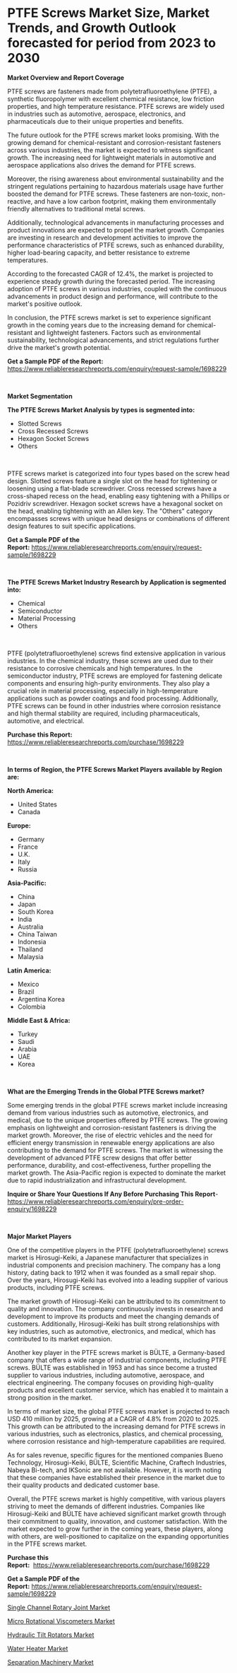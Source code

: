 <p><h1>PTFE Screws Market Size, Market Trends, and Growth Outlook forecasted for period from 2023 to 2030</h1></p><p><strong>Market Overview and Report Coverage</strong></p>
<p><p>PTFE screws are fasteners made from polytetrafluoroethylene (PTFE), a synthetic fluoropolymer with excellent chemical resistance, low friction properties, and high temperature resistance. PTFE screws are widely used in industries such as automotive, aerospace, electronics, and pharmaceuticals due to their unique properties and benefits.</p><p>The future outlook for the PTFE screws market looks promising. With the growing demand for chemical-resistant and corrosion-resistant fasteners across various industries, the market is expected to witness significant growth. The increasing need for lightweight materials in automotive and aerospace applications also drives the demand for PTFE screws.</p><p>Moreover, the rising awareness about environmental sustainability and the stringent regulations pertaining to hazardous materials usage have further boosted the demand for PTFE screws. These fasteners are non-toxic, non-reactive, and have a low carbon footprint, making them environmentally friendly alternatives to traditional metal screws.</p><p>Additionally, technological advancements in manufacturing processes and product innovations are expected to propel the market growth. Companies are investing in research and development activities to improve the performance characteristics of PTFE screws, such as enhanced durability, higher load-bearing capacity, and better resistance to extreme temperatures.</p><p>According to the forecasted CAGR of 12.4%, the market is projected to experience steady growth during the forecasted period. The increasing adoption of PTFE screws in various industries, coupled with the continuous advancements in product design and performance, will contribute to the market's positive outlook.</p><p>In conclusion, the PTFE screws market is set to experience significant growth in the coming years due to the increasing demand for chemical-resistant and lightweight fasteners. Factors such as environmental sustainability, technological advancements, and strict regulations further drive the market's growth potential.</p></p>
<p><strong>Get a Sample PDF of the Report:</strong> <a href="https://www.reliableresearchreports.com/enquiry/request-sample/1698229">https://www.reliableresearchreports.com/enquiry/request-sample/1698229</a></p>
<p>&nbsp;</p>
<p><strong>Market Segmentation</strong></p>
<p><strong>The PTFE Screws Market Analysis by types is segmented into:</strong></p>
<p><ul><li>Slotted Screws</li><li>Cross Recessed Screws</li><li>Hexagon Socket Screws</li><li>Others</li></ul></p>
<p>&nbsp;</p>
<p><p>PTFE screws market is categorized into four types based on the screw head design. Slotted screws feature a single slot on the head for tightening or loosening using a flat-blade screwdriver. Cross recessed screws have a cross-shaped recess on the head, enabling easy tightening with a Phillips or Pozidriv screwdriver. Hexagon socket screws have a hexagonal socket on the head, enabling tightening with an Allen key. The "Others" category encompasses screws with unique head designs or combinations of different design features to suit specific applications.</p></p>
<p><strong>Get a Sample PDF of the Report:</strong>&nbsp;<a href="https://www.reliableresearchreports.com/enquiry/request-sample/1698229">https://www.reliableresearchreports.com/enquiry/request-sample/1698229</a></p>
<p>&nbsp;</p>
<p><strong>The PTFE Screws Market Industry Research by Application is segmented into:</strong></p>
<p><ul><li>Chemical</li><li>Semiconductor</li><li>Material Processing</li><li>Others</li></ul></p>
<p>&nbsp;</p>
<p><p>PTFE (polytetrafluoroethylene) screws find extensive application in various industries. In the chemical industry, these screws are used due to their resistance to corrosive chemicals and high temperatures. In the semiconductor industry, PTFE screws are employed for fastening delicate components and ensuring high-purity environments. They also play a crucial role in material processing, especially in high-temperature applications such as powder coatings and food processing. Additionally, PTFE screws can be found in other industries where corrosion resistance and high thermal stability are required, including pharmaceuticals, automotive, and electrical.</p></p>
<p><strong>Purchase this Report:</strong>&nbsp; <a href="https://www.reliableresearchreports.com/purchase/1698229">https://www.reliableresearchreports.com/purchase/1698229</a></p>
<p>&nbsp;</p>
<p><strong>In terms of Region, the PTFE Screws Market Players available by Region are:</strong></p>
<p>
    <p> <strong> North America: </strong>
        <ul>
            <li>United States</li>
            <li>Canada</li>
        </ul>
        </p> 
    <p> <strong> Europe: </strong>
        <ul>
            <li>Germany</li>
            <li>France</li>
            <li>U.K.</li>
            <li>Italy</li>
            <li>Russia</li>
        </ul>
        </p> 
    <p> <strong> Asia-Pacific: </strong>
        <ul>
            <li>China</li>
            <li>Japan</li>
            <li>South Korea</li>
            <li>India</li>
            <li>Australia</li>
            <li>China Taiwan</li>
            <li>Indonesia</li>
            <li>Thailand</li>
            <li>Malaysia</li>
        </ul>
        </p> 
    <p> <strong> Latin America: </strong>
        <ul>
            <li>Mexico</li>
            <li>Brazil</li>
            <li>Argentina Korea</li>
            <li>Colombia</li>
        </ul>
        </p> 
    <p> <strong> Middle East & Africa: </strong>
        <ul>
            <li>Turkey</li>
            <li>Saudi</li>
            <li>Arabia</li>
            <li>UAE</li>
            <li>Korea</li>
        </ul>
    </p>
    </p>
<p>&nbsp;</p>
<p><strong>What are the Emerging Trends in the Global PTFE Screws market?</strong></p>
<p><p>Some emerging trends in the global PTFE screws market include increasing demand from various industries such as automotive, electronics, and medical, due to the unique properties offered by PTFE screws. The growing emphasis on lightweight and corrosion-resistant fasteners is driving the market growth. Moreover, the rise of electric vehicles and the need for efficient energy transmission in renewable energy applications are also contributing to the demand for PTFE screws. The market is witnessing the development of advanced PTFE screw designs that offer better performance, durability, and cost-effectiveness, further propelling the market growth. The Asia-Pacific region is expected to dominate the market due to rapid industrialization and infrastructural development.</p></p>
<p><strong>Inquire or Share Your Questions If Any Before Purchasing This Report</strong>- <a href="https://www.reliableresearchreports.com/enquiry/pre-order-enquiry/1698229">https://www.reliableresearchreports.com/enquiry/pre-order-enquiry/1698229</a></p>
<p>&nbsp;</p>
<p><strong>Major Market Players</strong></p>
<p><p>One of the competitive players in the PTFE (polytetrafluoroethylene) screws market is Hirosugi-Keiki, a Japanese manufacturer that specializes in industrial components and precision machinery. The company has a long history, dating back to 1912 when it was founded as a small repair shop. Over the years, Hirosugi-Keiki has evolved into a leading supplier of various products, including PTFE screws.</p><p>The market growth of Hirosugi-Keiki can be attributed to its commitment to quality and innovation. The company continuously invests in research and development to improve its products and meet the changing demands of customers. Additionally, Hirosugi-Keiki has built strong relationships with key industries, such as automotive, electronics, and medical, which has contributed to its market expansion.</p><p>Another key player in the PTFE screws market is BÜLTE, a Germany-based company that offers a wide range of industrial components, including PTFE screws. BÜLTE was established in 1953 and has since become a trusted supplier to various industries, including automotive, aerospace, and electrical engineering. The company focuses on providing high-quality products and excellent customer service, which has enabled it to maintain a strong position in the market.</p><p>In terms of market size, the global PTFE screws market is projected to reach USD 410 million by 2025, growing at a CAGR of 4.8% from 2020 to 2025. This growth can be attributed to the increasing demand for PTFE screws in various industries, such as electronics, plastics, and chemical processing, where corrosion resistance and high-temperature capabilities are required.</p><p>As for sales revenue, specific figures for the mentioned companies Bueno Technology, Hirosugi-Keiki, BÜLTE, Scientific Machine, Craftech Industries, Nabeya Bi-tech, and IKSonic are not available. However, it is worth noting that these companies have established their presence in the market due to their quality products and dedicated customer base.</p><p>Overall, the PTFE screws market is highly competitive, with various players striving to meet the demands of different industries. Companies like Hirosugi-Keiki and BÜLTE have achieved significant market growth through their commitment to quality, innovation, and customer satisfaction. With the market expected to grow further in the coming years, these players, along with others, are well-positioned to capitalize on the expanding opportunities in the PTFE screws market.</p></p>
<p><strong>Purchase this Report:</strong>&nbsp;&nbsp;<a href="https://www.reliableresearchreports.com/purchase/1698229">https://www.reliableresearchreports.com/purchase/1698229</a></p>
<p></p>
<p><strong>Get a Sample PDF of the Report:</strong>&nbsp;<a href="https://www.reliableresearchreports.com/enquiry/request-sample/1698229">https://www.reliableresearchreports.com/enquiry/request-sample/1698229</a></p>
<p><p><a href="https://www.linkedin.com/pulse/single-channel-rotary-joint-market-share-amp-new-trends-socyc/">Single Channel Rotary Joint Market</a></p><p><a href="https://www.linkedin.com/pulse/micro-rotational-viscometers-market-size-2023-2030-global-z0qrc/">Micro Rotational Viscometers Market</a></p><p><a href="https://www.linkedin.com/pulse/hydraulic-tilt-rotators-market-insights-players-forecast-till-nsftc/">Hydraulic Tilt Rotators Market</a></p><p><a href="https://medium.com/@kabirkhanrp23/water-heater-market-size-growth-forecast-2023-2030-f817d98fa68a">Water Heater Market</a></p><p><a href="https://medium.com/@sanjubabarp23/separation-machinery-market-size-growth-forecast-2023-2030-f3c5bf6cb5c5">Separation Machinery Market</a></p></p>